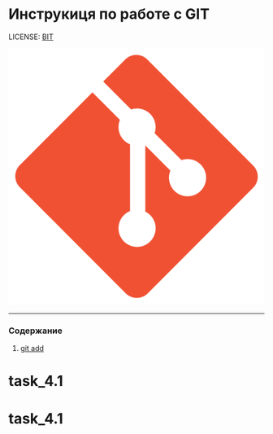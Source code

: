 # Инструкиця по работе с GIT

LICENSE: [BIT](license.md)

![git-logo](./imges/Git_icon.svg.png)

---

### Содержание
1. [git add](add.md)


# task_4.1
# task_4.1
